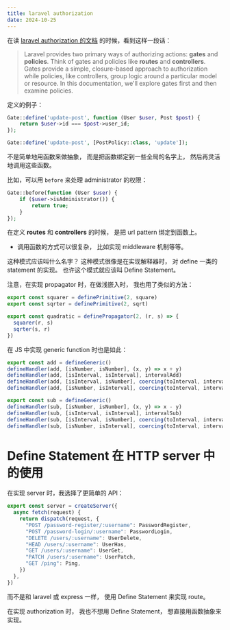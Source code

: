 ```yaml
---
title: laravel authorization
date: 2024-10-25
---
```


在读 [laravel authorization 的文档](https://laravel.com/docs/authorization) 的时候，看到这样一段话：

> Laravel provides two primary ways of authorizing actions: **gates**
> and **policies**. Think of gates and policies like **routes** and
> **controllers**. Gates provide a simple, closure-based approach to
> authorization while policies, like controllers, group logic around a
> particular model or resource. In this documentation, we'll explore
> gates first and then examine policies.

定义的例子：

```php
Gate::define('update-post', function (User $user, Post $post) {
    return $user->id === $post->user_id;
});

Gate::define('update-post', [PostPolicy::class, 'update']);
```

不是简单地用函数来做抽象，
而是把函数绑定到一些全局的名字上，
然后再灵活地调用这些函数。

比如，可以用 `before` 来处理 administrator 的权限：

```php
Gate::before(function (User $user) {
    if ($user->isAdministrator()) {
        return true;
    }
});
```

在定义 **routes** 和 **controllers** 的时候，
是把 url pattern 绑定到函数上。

- 调用函数的方式可以很复杂，
  比如实现 middleware 机制等等。

这种模式应该叫什么名字？
这种模式很像是在实现解释器时，
对 define 一类的 statement 的实现。
也许这个模式就应该叫 Define Statement。

注意，在实现 propagator 时，在做浅嵌入时，
我也用了类似的方法：

```typescript
export const squarer = definePrimitive(2, square)
export const sqrter = definePrimitive(2, sqrt)

export const quadratic = definePropagator(2, (r, s) => {
  squarer(r, s)
  sqrter(s, r)
})
```

在 JS 中实现 generic function 时也是如此：

```typescript
export const add = defineGeneric()
defineHandler(add, [isNumber, isNumber], (x, y) => x + y)
defineHandler(add, [isInterval, isInterval], intervalAdd)
defineHandler(add, [isInterval, isNumber], coercing(toInterval, intervalAdd))
defineHandler(add, [isNumber, isInterval], coercing(toInterval, intervalAdd))

export const sub = defineGeneric()
defineHandler(sub, [isNumber, isNumber], (x, y) => x - y)
defineHandler(sub, [isInterval, isInterval], intervalSub)
defineHandler(sub, [isInterval, isNumber], coercing(toInterval, intervalSub))
defineHandler(sub, [isNumber, isInterval], coercing(toInterval, intervalSub))
```

# Define Statement 在 HTTP server 中的使用

在实现 server 时，我选择了更简单的 API：

```typescript
export const server = createServer({
  async fetch(request) {
    return dispatch(request, {
      "POST /password-register/:username": PasswordRegister,
      "POST /password-login/:username": PasswordLogin,
      "DELETE /users/:username": UserDelete,
      "HEAD /users/:username": UserHas,
      "GET /users/:username": UserGet,
      "PATCH /users/:username": UserPatch,
      "GET /ping": Ping,
    })
  },
})
```

而不是和 laravel 或 express 一样，
使用 Define Statement 来实现 route。

在实现 authorization 时，
我也不想用 Define Statement，
想直接用函数抽象来实现。
